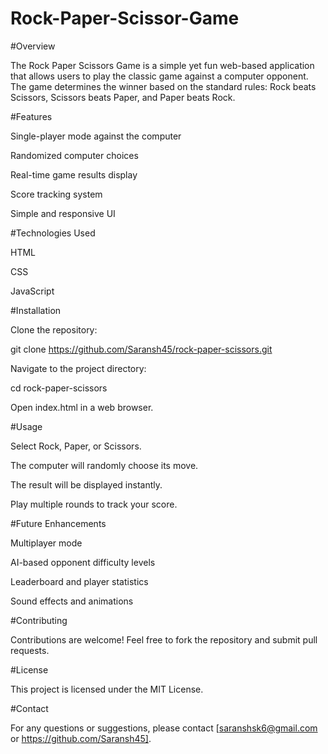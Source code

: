 # Rock-Paper-Scissor-Game

#Overview

The Rock Paper Scissors Game is a simple yet fun web-based application that allows users to play the classic game against a computer opponent. The game determines the winner based on the standard rules: Rock beats Scissors, Scissors beats Paper, and Paper beats Rock.

#Features

Single-player mode against the computer

Randomized computer choices

Real-time game results display

Score tracking system

Simple and responsive UI

#Technologies Used

HTML

CSS

JavaScript

#Installation

Clone the repository:

git clone https://github.com/Saransh45/rock-paper-scissors.git

Navigate to the project directory:

cd rock-paper-scissors

Open index.html in a web browser.

#Usage

Select Rock, Paper, or Scissors.

The computer will randomly choose its move.

The result will be displayed instantly.

Play multiple rounds to track your score.

#Future Enhancements

Multiplayer mode

AI-based opponent difficulty levels

Leaderboard and player statistics

Sound effects and animations

#Contributing

Contributions are welcome! Feel free to fork the repository and submit pull requests.

#License

This project is licensed under the MIT License.

#Contact

For any questions or suggestions, please contact [saranshsk6@gmail.com or https://github.com/Saransh45].

